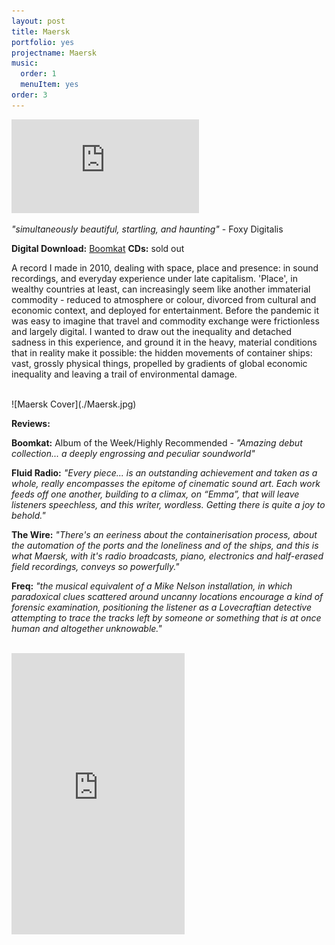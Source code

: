 ```yaml
---
layout: post
title: Maersk
portfolio: yes
projectname: Maersk
music: 
  order: 1
  menuItem: yes
order: 3
---
```


<div class="ytcontainer">
<iframe src="https://player.vimeo.com/video/14901626" frameborder="0" class="ytvideo" allow="autoplay; encrypted-media" webkitallowfullscreen mozallowfullscreen allowfullscreen></iframe>
</div>

*"simultaneously beautiful, startling, and haunting"* - Foxy Digitalis

**Digital Download:** [Boomkat](http://boomkat.com/downloads/357844-skjolbrot-maersk)
**CDs:** sold out


A record I made in 2010, dealing with space, place and presence: in sound recordings, and everyday experience under late capitalism. 'Place', in wealthy countries at least, can increasingly seem like another immaterial commodity - reduced to atmosphere or colour, divorced from cultural and economic context, and deployed for entertainment. Before the pandemic it was easy to imagine that travel and commodity exchange were frictionless and largely digital. I wanted to draw out the inequality and detached sadness in this experience, and ground it in the heavy, material conditions that in reality make it possible: the hidden movements of  container ships: vast, grossly physical things, propelled by gradients of global economic inequality and leaving a trail of environmental damage. 

<!-- Ironically since making this record, the shipping container has become far more prominent in the popular consciousness, but entirely forgetful of their material and economic origins. These metal boxes have become ubiquitous as easily deployed prefabs for low-investment gentrification projects. -->

<br/>
![Maersk Cover](./Maersk.jpg)

**Reviews:**

**Boomkat:** Album of the Week/Highly Recommended - *"Amazing debut collection... a deeply engrossing and peculiar soundworld"*

**Fluid Radio:** *"Every piece... is an outstanding achievement and taken as a whole, really encompasses the epitome of cinematic sound art. Each work feeds off one another, building to a climax, on “Emma”, that will leave listeners speechless, and this writer, wordless. Getting there is quite a joy to behold."*

**The Wire:** *"There's an eeriness about the containerisation process, about the automation of the ports and the loneliness and of the ships, and this is what Maersk, with it's radio broadcasts, piano, electronics and half-erased field recordings, conveys so powerfully."*

**Freq:** *"the musical equivalent of a Mike Nelson installation, in which paradoxical clues scattered around uncanny locations encourage a kind of forensic examination, positioning the listener as a Lovecraftian detective attempting to trace the tracks left by someone or something that is at once human and altogether unknowable."*
<br/>
<br/>

<iframe width="55%" height="450" scrolling="no" frameborder="no" src="https://w.soundcloud.com/player/?url=https%3A//api.soundcloud.com/playlists/453374&auto_play=false&hide_related=false&show_comments=true&show_user=true&show_reposts=false&visual=true"></iframe>
